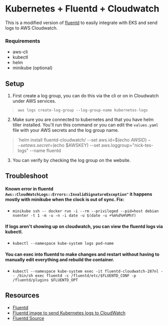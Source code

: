 # Kubernetes + Fluentd + Cloudwatch

This is a modified version of [fluentd](https://www.fluentd.org) to easily integrate with EKS and send logs to AWS Cloudwatch.

### Requirements

- aws-cli
- kubectl
- helm
- minikube (optional)

## Setup

1. First create a log group, you can do this via the cli or on in Cloudwatch under AWS services.

> `aws logs create-log-group --log-group-name kubernetes-logs`

2. Make sure you are connected to kubernetes and that you have helm tiller installed. You'll run this command or you can edit the `values.yaml` file with your AWS secrets and the log group name.

> `helm install fluentd-cloudwatch/ --set aws.id=$(echo $AWSID) --set aws.secret=$(echo $AWSKEY) --set aws.loggroup=\"nick-tes-logs\" --name fluentd


3. You can verify by checking the log group on the website.

## Troubleshoot

#### Known error in fluentd `Aws::CloudWatchLogs::Errors::InvalidSignatureException"` it happens mostly with minikube when the clock is out of sync. **Fix**: 

- `minikube ssh -- docker run -i --rm --privileged --pid=host debian nsenter -t 1 -m -u -n -i date -u $(date -u +%m%d%H%M%Y)`

#### If logs aren't showing up on cloudwatch, you can view the fluentd logs via kubectl.

- `kubectl --namespace kube-system logs pod-name`

#### You can exec into fluentd to make changes and restart without having to manually edit everything and rebuild the container.

-  `kubectl --namespace kube-system exec -it fluentd-cloudwatch-287nl -- /bin/sh
exec fluentd -c /fluentd/etc/$FLUENTD_CONF -p /fluentd/plugins $FLUENTD_OPT`

## Resources

- [Fluentd](https://github.com/fluent/fluentd-kubernetes-daemonset)
- [Fluentd image to send Kubernetes logs to CloudWatch](https://github.com/callstats-io/fluentd-kubernetes-cloudwatch)
- [Fluentd Source](https://github.com/fluent/fluentd-kubernetes-daemonset/tree/master/docker-image/v0.12/alpine-cloudwatch)
